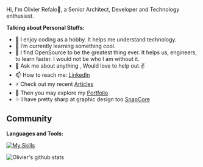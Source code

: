 Hi, I'm Olivier Refalo🙌, a Senior Architect, Developer and Technology enthusiast. 

**Talking about Personal Stuffs:**

- 🔭 I enjoy coding as a hobby. It helps me understand technology.
- 🌱 I’m currently learning something cool.
- 👯 I find OpenSource to be the greatest thing ever. It helps us, engineers, to learn faster. I would not be who I am without it.
- 💬 Ask me about anything , Would love to help out.✌
- 📫 How to reach me: [LinkedIn](https://www.linkedin.com/in/orefalo/)
- ⚡ Check out my recent [Articles](https://medium.com/@orefalo)
- 📝 Then you may explore my [Portfolio](https://orefalo.github.io/orefalo/)
- ✨ I have pretty sharp at graphic design too.[SnapCore](https://www.snapcore.com/)

**Community**
- 

**Languages and Tools:**

[![My Skills](https://skillicons.dev/icons?i=typescript,javascript,nodejs,graphql,svelte,markdown,html,sccs,tailwindcss,jquery,electron,tauri,java,go,git,bash,kubernetes,docker,nginx,linux,grafana,prometheus,kafka,cassandra,mysql,postgres,redis,mongodb,azure,firebase,aws,vscode&perline=5)](https://skillicons.dev)


![Olivier's github stats](https://github-readme-stats.vercel.app/api?username=orefalo&show_icons=true&hide_border=true)

